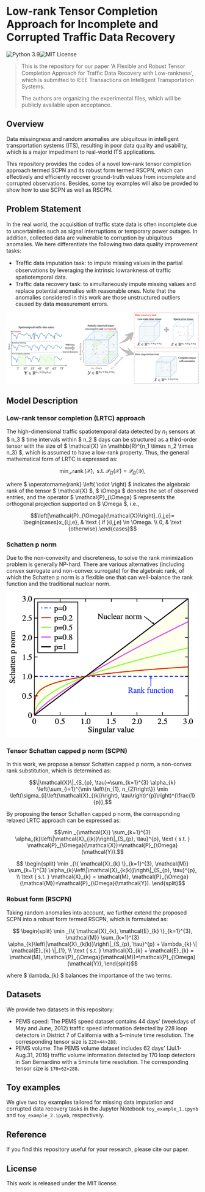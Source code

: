 # Low-rank Tensor Completion Approach for Incomplete and Corrupted Traffic Data Recovery

![Python 3.9](https://img.shields.io/badge/Python-3.9-blue.svg)![MIT License](https://img.shields.io/badge/license-MIT-green.svg)

> This is the repository for our paper 'A Flexible and Robust Tensor Completion Approach for Trafﬁc Data Recovery with Low-rankness', which is submitted to IEEE Transactions on Intelligent Transportation Systems.
>
> The authors are organizing the experimental files, which will be publicly available upon acceptance.

## Overview
Data missingness and random anomalies are ubiquitous in intelligent transportation systems (ITS), resulting in poor data quality and usability, which is a major impediment to real-world ITS applications.

This repository provides the codes of a novel low-rank tensor completion approach termed SCPN and its robust form termed RSCPN, which can effectively and efficiently recover ground-truth values from incomplete and corrupted observations. Besides, some toy examples will also be provded to show how to use SCPN as well as RSCPN.

## Problem Statement
In the real world, the acquisition of trafﬁc state data is often incomplete due to uncertainties such as signal interruptions or temporary power outages. In addition, collected data are vulnerable to corruption by ubiquitous anomalies. We here differentiate the following two data quality improvement tasks:
- Trafﬁc data imputation task: to impute missing values in the partial observations by leveraging the intrinsic lowrankness of trafﬁc spatiotemporal data.
- Trafﬁc data recovery task: to simultaneously impute missing values and replace potential anomalies with reasonable ones. Note that the anomalies considered in this work are those unstructured outliers caused by data measurement errors.

![framework](https://github.com/LiyangHu97/RSCPN/blob/main/Figures/framework.png)

## Model Description

### Low-rank tensor completion (LRTC) approach 

The high-dimensional traffic spatiotemporal data detected by $n_1$ sensors at $ n_3 $ time intervals within $ n_2 $ days can be structured as a third-order tensor with the size of $ \mathcal{X} \in \mathbb{R}^{n_1 \times n_2 \times n_3} $, which is assumed to have a low-rank property. Thus, the general mathematical form of LRTC is expressed as:

```math
\min _{\mathcal{X}}  \operatorname{rank}(\mathcal{X}), \text { s.t. } \mathcal{P}_{\Omega}(\mathcal{X})=\mathcal{P}_{\Omega}(\mathcal{Y}),
```

where $ \operatorname{rank} \left( \cdot \right)  $ indicates the algebraic rank of the tensor $ \mathcal{X} $, $ \Omega $ denotes the set of observed entries, and the operator $ \mathcal{P}_{\Omega} $ represents the orthogonal projection supported on $ \Omega $, i.e.,

```math
\left[\mathcal{P}_{\Omega}(\mathcal{X})\right]_{i,j,e}= \begin{cases}x_{i,j,e}, & \text { if }(i,j,e) \in \Omega. \\ 0, & \text {otherwise}.\end{cases}
```

### Schatten p norm

Due to the non-convexity and discreteness, to solve the rank minimization problem is generally NP-hard. There are various alternatives (including convex surrogate and non-convex surrogate) for the algebraic rank, of which the Schatten p norm is a flexible one that can well-balance the rank function and the traditional nuclear norm.

<img src="https://github.com/LiyangHu97/RSCPN/blob/main/Figures/scp_norm.png" style="zoom:70%" />

### Tensor Schatten capped p norm (SCPN)

In this work, we propose a tensor Schatten capped p norm, a non-convex rank substitution, which is determined  as:

```math
\|\mathcal{X}\|_{S_{p}, \tau}=\sum_{k=1}^{3} \alpha_{k} \left(\sum_{i=1}^{\min \left\{n_{1}, n_{2}\right\}} \min \left(\sigma_{i}\left(\mathcal{X}_{(k)}\right), \tau\right)^{p}\right)^{\frac{1}{p}},
```

By proposing the tensor Schatten capped p norm, the corresponding relaxed LRTC approach can be expressed as:

```math
\min _{\mathcal{X}}  \sum_{k=1}^{3} \alpha_{k}\left\|\mathcal{X}_{(k)}\right\|_{S_{p}, \tau}^{p}, \text { s.t. } \mathcal{P}_{\Omega}(\mathcal{X})=\mathcal{P}_{\Omega}(\mathcal{Y}).
```

```math
			\begin{split}
				\min _{\{ \mathcal{X}_{k} \}_{k=1}^{3}, \mathcal{M}}  \sum_{k=1}^{3} \alpha_{k}\left\|\mathcal{X}_{k(k)}\right\|_{S_{p}, \tau}^{p}, \\
				\text { s.t. } \mathcal{X}_{k} = \mathcal{M},		\mathcal{P}_{\Omega}(\mathcal{M})=\mathcal{P}_{\Omega}(\mathcal{Y}).
			\end{split}
```


### Robust form (RSCPN)

Taking random anomalies into account, we further extend the proposed SCPN into a robust form termed RSCPN, which is formulated as:

```math
			\begin{split}
				\min _{\{ \mathcal{X}_{k}, \mathcal{E}_{k} \}_{k=1}^{3}, \mathcal{M}}  \sum_{k=1}^{3} \alpha_{k}\left\|\mathcal{X}_{k(k)}\right\|_{S_{p}, \tau}^{p} + \lambda_{k} \| \mathcal{E}_{k} \|_{1}, \\
				\text { s.t. } \mathcal{X}_{k} + \mathcal{E}_{k} = \mathcal{M},		\mathcal{P}_{\Omega}(\mathcal{M})=\mathcal{P}_{\Omega}(\mathcal{Y}),
			\end{split}
```
where $ \lambda_{k} $ balances the importance of the two terms.


## Datasets

We provide two datasets in this repository:

- PEMS speed: The PEMS speed dataset contains 44 days’ (weekdays of May and June, 2012) trafﬁc speed information detected by 228 loop detectors in District 7 of California with a 5-minute time resolution. The corresponding tensor size is `228×44×288`.
- PEMS volume: The PEMS volume dataset includes 62 days’ (Jul.1-Aug.31, 2016) trafﬁc volume information detected by 170 loop detectors in San Bernardino with a 5minute time resolution. The corresponding tensor size is `170×62×288`.

## Toy examples

We give two toy examples tailored for missing data imputation and corrupted data recovery tasks in the Jupyter Notebook `toy_example_1.ipynb` and `toy_example_2.ipynb`, respectively.

## Reference

If you find this repository useful for your research, please cite our paper.

## License

This work is released under the MIT license.

